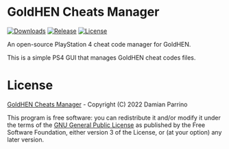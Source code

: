 # GoldHEN Cheats Manager

[![Downloads][img_downloads]][app_downloads] [![Release][img_latest]][app_latest] [![License][img_license]][app_license]

An open-source PlayStation 4 cheat code manager for GoldHEN.

This is a simple PS4 GUI that manages GoldHEN cheat codes files.

# License

[GoldHEN Cheats Manager](https://github.com/GoldHEN/GoldHEN_Cheat_Manager/) - Copyright (C) 2022  Damian Parrino

This program is free software: you can redistribute it and/or modify
it under the terms of the [GNU General Public License](LICENSE) as published by
the Free Software Foundation, either version 3 of the License, or
(at your option) any later version.

[app_license]: https://github.com/GoldHEN/GoldHEN_Cheat_Manager/blob/main/LICENSE
[app_downloads]: https://github.com/GoldHEN/GoldHEN_Cheat_Manager/releases
[app_latest]: https://github.com/GoldHEN/GoldHEN_Cheat_Manager/releases/latest
[img_license]: https://img.shields.io/github/license/GoldHEN/GoldHEN_Cheat_Manager.svg?maxAge=2592000
[img_downloads]: https://img.shields.io/github/downloads/GoldHEN/GoldHEN_Cheat_Manager/total.svg?maxAge=3600
[img_latest]: https://img.shields.io/github/release/GoldHEN/GoldHEN_Cheat_Manager.svg?maxAge=3600
